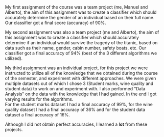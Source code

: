 My first assignment of the course was a team project (me, Manuel and Alberto), the aim of this assignment was to create a classifier which should accurately determine the gender of an individual based on their full name. Our classifier got a final score (accuracy) of 90%.

My second assignment was also a team project (me and Alberto), the aim of this assignment was to create a classifier which should accurately determine if an individual would survive the tragedy of the titanic, based on data such as their name, gender, cabin number, safety boats, etc. Our classifier got a final accuracy of 94% (best of the 3 different algorithms we utilized).

My third assignment was an individual project, for this project we were instructed to utilize all of the knowledge that we obtained during the course of the semester, and experiment with different approaches. We were given multiple datasets out of which I chose 3 (Student marks, wine quality and student data) to work on and experiment with. I also performed "Data Analysis" on the data with the knowledge that I had gained. In the end I got varying results for the algorithms. <br>
For the student marks dataset I had a final accuracy of 99%, for the wine quality dataset I had a final accuracy of 36% and for the student data dataset a final accuracy of 16%.

Although I did not obtain perfect accuracies, I learned a **lot** from these projects.
